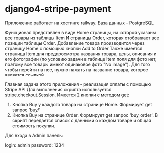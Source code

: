 # django4-stripe-payment
Приложение работает на хостинге railway. 
База данных - PostgreSQL

Функционал представлен в виде Home страницы, на которой указаны все товары из таблицы Item
И страницы Order, которая отображает все позиции таблицы Order. Добавление товара производится через страницу Home с помощью кнопки Add to Order
Также имеется страница Item для предпросмотра названия товара, цены, описания и его фотографии (по условию задачи в таблице Item поля для фото нет, поэтому все товары имеют одинаковое фото "No image"). Для того чтобы перейти на нее, нужно нажать на название товара, которое является ссылкой.

Главная задача этого приложения - реализация оплаты с помощью Stripe API
Для выполнения скрипта используется stripe.checkout.Session.
Имеется 2 кнопки с методом get:
1. Кнопка Buy у каждого товара на странице Home. Формирует get запрос 'buy/<pk>'
2. Кнопка Buy на странице Order. Формирует get запрос 'buy_order'. В скрипт передается список с данными о каждом товаре и общая стоимость покупки.

Для входа в Admin панель:

login: admin
password: 1234



